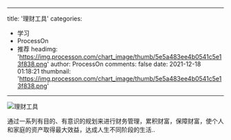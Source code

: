 
---
title: '理财工具'
categories: 
 - 学习
 - ProcessOn
 - 推荐
headimg: 'https://img.processon.com/chart_image/thumb/5e5a483ee4b0541c5e13f838.png'
author: ProcessOn
comments: false
date: 2021-12-18 01:18:21
thumbnail: 'https://img.processon.com/chart_image/thumb/5e5a483ee4b0541c5e13f838.png'
---

<div>   
<img class="thumb" alt="理财工具" src="https://img.processon.com/chart_image/thumb/5e5a483ee4b0541c5e13f838.png" referrerpolicy="no-referrer">
<p>通过一系列有目的、有意识的规划来进行财务管理，累积财富，保障财富，使个人和家庭的资产取得最大效益，达成人生不同阶段的生活..</p>  
</div>
            
